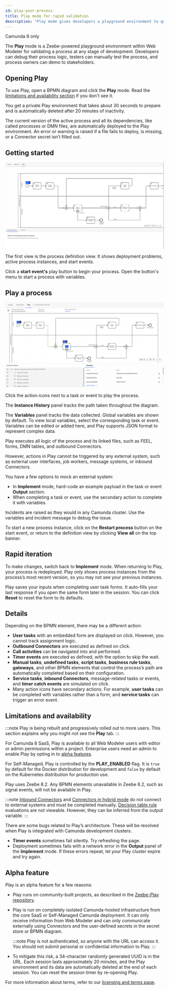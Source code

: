 ```yaml
---
id: play-your-process
title: Play mode for rapid validation
description: "Play mode gives developers a playground environment to quickly iterate and manually test their processes."
---
```


<span class="badge badge--cloud">Camunda 8 only</span>

The **Play** mode is a Zeebe-powered playground environment within Web Modeler for validating a process at any stage of development. Developers can debug their process logic, testers can manually test the process, and process owners can demo to stakeholders.

## Opening Play

To use Play, open a BPMN diagram and click the **Play** mode. Read the [limitations and availability section](#limitations-and-availability) if you don't see it.

You get a private Play environment that takes about 30 seconds to prepare and is automatically deleted after 20 minutes of inactivity.

The current version of the active process and all its dependencies, like called processes or DMN files, are automatically deployed to the Play environment. An error or warning is raised if a file fails to deploy, is missing, or a Connector secret isn’t filled out.

## Getting started

![play process definition view](img/play-definition.png)

The first view is the process definition view. It shows deployment problems, active process instances, and start events.

Click a **start event's** play button to begin your process. Open the button's menu to start a process with variables.

## Play a process

![play process instance view](img/play-instance.png)

Click the action icons next to a task or event to play the process.

The **Instance History** panel tracks the path taken throughout the diagram.

The **Variables** panel tracks the data collected. Global variables are shown by default. To view local variables, select the corresponding task or event. Variables can be edited or added here, and Play supports JSON format to represent complex data.

Play executes all logic of the process and its linked files, such as FEEL, forms, DMN tables, and outbound Connectors.

However, actions in Play cannot be triggered by any external system, such as external user interfaces, job workers, message systems, or inbound Connectors.

You have a few options to mock an external system:

- In **Implement** mode, hard-code an example payload in the task or event **Output** section.
- When completing a task or event, use the secondary action to complete it with variables.

Incidents are raised as they would in any Camunda cluster. Use the variables and incident message to debug the issue.

To start a new process instance, click on the **Restart process** button on the start event, or return to the definition view by clicking **View all** on the top banner.

## Rapid iteration

To make changes, switch back to **Implement** mode. When returning to Play, your process is redeployed. Play only shows process instances from the process’s most recent version, so you may not see your previous instances.

Play saves your inputs when completing user task forms. It auto-fills your last response if you open the same form later in the session. You can click **Reset** to reset the form to its defaults.

## Details

Depending on the BPMN element, there may be a different action:

- **User tasks** with an embedded form are displayed on click. However, you cannot track assignment logic.
- **Outbound Connectors** are executed as defined on click.
- **Call activities** can be navigated into and performed.
- **Timer events** are executed as defined, with the option to skip the wait.
- **Manual tasks**, **undefined tasks**, **script tasks**, **business rule tasks**, **gateways**, and other BPMN elements that control the process’s path are automatically completed based on their configuration.
- **Service tasks**, **inbound Connectors**, message-related tasks or events, and **timer catch events** are simulated on click.
- Many action icons have secondary actions. For example, **user tasks** can be completed with variables rather than a form, and **service tasks** can trigger an error event.

## Limitations and availability

:::note
Play is being rebuilt and progressively rolled out to more users. This section explains why you might not see the **Play** tab.
:::

For Camunda 8 SaaS, Play is available to all Web Modeler users with editor or admin permissions within a project.
Enterprise users need an admin to enable Play by opting in to [alpha features](/components/console/manage-organization/enable-alpha-features.md).

For Self-Managed, Play is controlled by the **PLAY_ENABLED** flag. It is `true` by default for the Docker distribution for development and `false` by default on the Kubernetes distribution for production use.

Play uses Zeebe 8.2. Any BPMN elements unavailable in Zeebe 8.2, such as signal events, will not be available in Play.

:::note
[Inbound Connectors](/components/connectors/connector-types.md#inbound-connectors) and [Connectors in hybrid mode](/guides/use-connectors-in-hybrid-mode.md) do not connect to external systems and must be completed manually.
[Decision table rule](/components/modeler/dmn/decision-table-rule.md) evaluations are not viewable. However, they can be inferred from the output variable.
:::

There are some bugs related to Play’s architecture. These will be resolved when Play is integrated with Camunda development clusters.

- **Timer events** sometimes fail silently. Try refreshing the page.
- Deployment sometimes fails with a network error in the **Output** panel of the **Implement** mode. If these errors repeat, let your Play cluster expire and try again.

## Alpha feature

Play is an alpha feature for a few reasons:

- Play runs on community-built projects, as described in the [Zeebe-Play repository](https://github.com/camunda-community-hub/zeebe-play).

- Play is run on completely isolated Camunda-hosted infrastructure from the core SaaS or Self-Managed Camunda deployment. It can only receive information from Web Modeler and can only communicate externally using Connectors and the user-defined secrets in the secret store or BPMN diagram.

  :::note
  Play is not authenticated, so anyone with the URL can access it. You should not submit personal or confidential information to Play.
  :::

- To mitigate this risk, a 34-character randomly generated UUID is in the URL. Each session lasts approximately 20 minutes, and the Play environment and its data are automatically deleted at the end of each session. You can reset the session timer by re-opening Play.

For more information about terms, refer to our [licensing and terms page](https://legal.camunda.com/licensing-and-other-legal-terms#c8-saas-trial-edition-and-free-tier-edition-terms).
